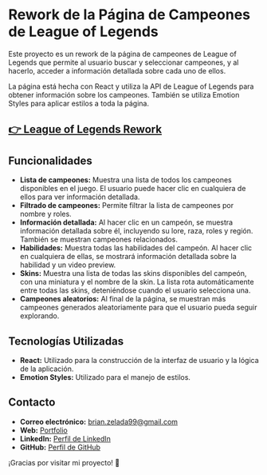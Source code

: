 
# Rework de la Página de Campeones de League of Legends

Este proyecto es un rework de la página de campeones de League of Legends que permite al usuario buscar y seleccionar campeones, y al hacerlo, acceder a información detallada sobre cada uno de ellos.

La página está hecha con React y utiliza la API de League of Legends para obtener información sobre los campeones. También se utiliza Emotion Styles para aplicar estilos a toda la página.

## [👉 League of Legends Rework](https://leagueoflegendsrework.vercel.app/champions/)

## Funcionalidades

- **Lista de campeones:** Muestra una lista de todos los campeones disponibles en el juego. El usuario puede hacer clic en cualquiera de ellos para ver información detallada.
- **Filtrado de campeones:** Permite filtrar la lista de campeones por nombre y roles.
- **Información detallada:** Al hacer clic en un campeón, se muestra información detallada sobre él, incluyendo su lore, raza, roles y región. También se muestran campeones relacionados.
- **Habilidades:** Muestra todas las habilidades del campeón. Al hacer clic en cualquiera de ellas, se mostrará información detallada sobre la habilidad y un video preview.
- **Skins:** Muestra una lista de todas las skins disponibles del campeón, con una miniatura y el nombre de la skin. La lista rota automáticamente entre todas las skins, deteniéndose cuando el usuario selecciona una.
- **Campeones aleatorios:** Al final de la página, se muestran más campeones generados aleatoriamente para que el usuario pueda seguir explorando.

## Tecnologías Utilizadas

- **React:** Utilizado para la construcción de la interfaz de usuario y la lógica de la aplicación.
- **Emotion Styles:** Utilizado para el manejo de estilos.

## Contacto

- **Correo electrónico:** brian.zelada99@gmail.com
- **Web:** [Portfolio](https://brianzelada.vercel.app/)
- **LinkedIn:** [Perfil de LinkedIn](https://www.linkedin.com/in/brianzelada/)
- **GitHub:** [Perfil de GitHub](https://github.com/ZBrian99)

¡Gracias por visitar mi proyecto! 🚀
